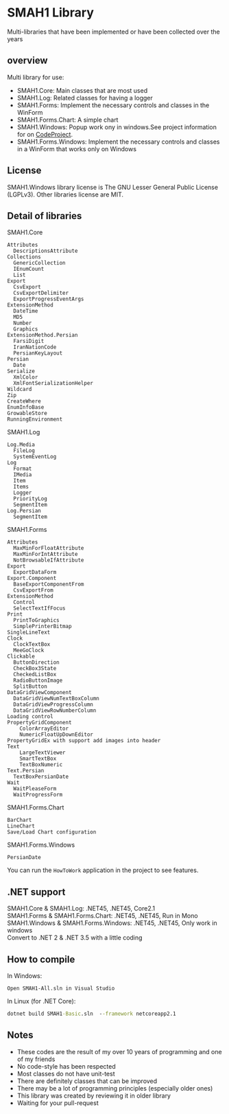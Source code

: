 # SMAH1 Library
Multi-libraries that have been implemented or have been collected over the years

## overview
Multi library for use:

* SMAH1.Core: Main classes that are most used
* SMAH1.Log:‌ Related classes for having a logger
* SMAH1.Forms: Implement the necessary controls and classes in the WinForm
* SMAH1.Forms.Chart:‌ A simple chart
* SMAH1.Windows: Popup work ony in windows.See project information for on [CodeProject](https://www.codeproject.com/Articles/17502/Simple-Popup-Control).
* SMAH1.Forms.Windows: Implement the necessary controls and classes in a WinForm that works only on Windows

## License
SMAH1.Windows library license is The GNU Lesser General Public License (LGPLv3).
Other libraries license are MIT.

## Detail of libraries

SMAH1.Core

```text
Attributes
  DescriptionsAttribute
Collections
  GenericCollection
  IEnumCount
  List
Export
  CsvExport
  CsvExportDelimiter
  ExportProgressEventArgs
ExtensionMethod
  DateTime
  MD5
  Number
  Graphics
ExtensionMethod.Persian
  FarsiDigit
  IranNationCode
  PersianKeyLayout
Persian
  Date
Serialize
  XmlColor
  XmlFontSerializationHelper
Wildcard
Zip
CreateWhere
EnumInfoBase
GrowableStore
RunningEnvironment
```

SMAH1.Log

```text
Log.Media
  FileLog
  SystemEventLog
Log
  Format
  IMedia
  Item
  Items
  Logger
  PriorityLog
  SegmentItem
Log.Persian
  SegmentItem
```

SMAH1.Forms

```text
Attributes
  MaxMinForFloatAttribute
  MaxMinForIntAttribute
  NotBrowsableIfAttribute
Export
  ExportDataForm
Export.Component
  BaseExportComponentFrom
  CsvExportFrom
ExtensionMethod
  Control
  SelectTextIfFocus
Print
  PrintToGraphics
  SimplePrinterBitmap
SingleLineText
Clock
  ClockTextBox
  MeeGoClock
Clickable
  ButtonDirection
  CheckBox3State
  CheckedListBox
  RadioButtonImage
  SplitButton
DataGridViewComponent
  DataGridViewNumTextBoxColumn
  DataGridViewProgressColumn
  DataGridViewRowNumberColumn
Loading control
PropertyGridComponent
    ColorArrayEditor
    NumericFloatUpDownEditor
PropertyGridEx with support add images into header
Text
    LargeTextViewer
    SmartTextBox
    TextBoxNumeric
Text.Persian
  TextBoxPersianDate
Wait
  WaitPleaseForm
  WaitProgressForm
```

SMAH1.Forms.Chart

```text
BarChart
LineChart
Save/Load Chart configuration

```

SMAH1.Forms.Windows

```text
PersianDate
```

You can run the `HowToWork` application in the project to see features.

## .NET support

SMAH1.Core & SMAH1.Log: .NET45, .NET45, Core2.1  
SMAH1.Forms & SMAH1.Forms.Chart: .NET45, .NET45, Run in Mono  
SMAH1.Windows & SMAH1.Forms.Windows:  .NET45, .NET45, Only work in windows  
Convert to .NET 2 & .NET 3.5 with a little coding  

## How to compile

In Windows:

```text
Open SMAH1-All.sln in Visual Studio
```

In Linux (for .NET Core):

```cmd
dotnet build SMAH1-Basic.sln  --framework netcoreapp2.1
```

## Notes

* These codes are the result of my over 10 years of programming and one of my friends
* No code-style has been respected
* Most classes do not have unit-test
* There are definitely classes that can be improved
* There may be a lot of programming principles (especially older ones)
* This library was created by reviewing it in older library
* Waiting for your pull-request
